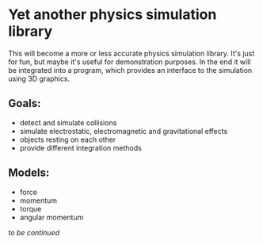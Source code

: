 Yet another physics simulation library
=======================================

This will become a more or less accurate physics simulation library. It's just for fun, but maybe it's useful for demonstration purposes. In the end it will be integrated into a program, which provides an interface to the simulation using 3D graphics.

Goals:
------
* detect and simulate collisions
* simulate electrostatic, electromagnetic and gravitational effects
* objects resting on each other
* provide different integration methods

Models:
-------
* force
* momentum
* torque
* angular momentum


*to be continued*

